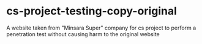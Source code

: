 # cs-project-testing-copy-original
A website taken from "Minsara Super" company for cs project to perform a penetration test without causing harm to the original website
